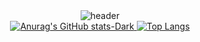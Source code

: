 <div align="center">
  <img src="https://capsule-render.vercel.app/api?type=transparent&color=auto&customColorList=2&height=300&section=header&text=Profile&fontSize=90" alt="header" />
  <br/>
  <a href="https://github.com/anuraghazra/github-readme-stats#gh-dark-mode-only">
    <img src="https://github-readme-stats.vercel.app/api?username=yjyj989812&hide=stars&show_icons=true&theme=dark#gh-dark-mode-only" alt="Anurag's GitHub stats-Dark" />
  </a>
  <a href="https://github.com/yjyj989812/github-readme-stats">
    <img src="https://github-readme-stats.vercel.app/api/top-langs/?username=yjyj989812&hide=html,java,css&layout=compact&theme=dark#gh-dark-mode-only" alt="Top Langs" />
  </a>
  <br />
</div>
